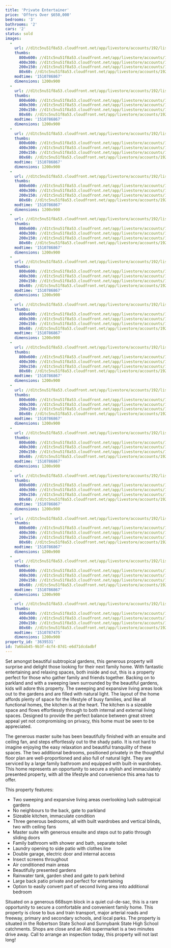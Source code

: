 ```yaml
---
title: 'Private Entertainer'
price: 'Offers Over $650,000'
bedrooms: '3'
bathrooms: '2'
cars: '2'
status: sold
images:
  -
    url: //d1tc5nu51f8a53.cloudfront.net/app/livestore/accounts/192/listings/1288254/images/Chotai-11-Front2-Day_9995105585_20171116085858.jpg
    thumbs:
      800x600: //d1tc5nu51f8a53.cloudfront.net/app/livestore/accounts/192/listings/1288254/images/Chotai-11-Front2-Day_9995105585_20171116085858_800x600.jpg
      400x300: //d1tc5nu51f8a53.cloudfront.net/app/livestore/accounts/192/listings/1288254/images/Chotai-11-Front2-Day_9995105585_20171116085858_400x300.jpg
      200x150: //d1tc5nu51f8a53.cloudfront.net/app/livestore/accounts/192/listings/1288254/images/Chotai-11-Front2-Day_9995105585_20171116085858_200x150.jpg
      80x60: //d1tc5nu51f8a53.cloudfront.net/app/livestore/accounts/192/listings/1288254/images/Chotai-11-Front2-Day_9995105585_20171116085858_80x60.jpg
    modtime: '1510786867'
    dimensions: 1200x900
  -
    url: //d1tc5nu51f8a53.cloudfront.net/app/livestore/accounts/192/listings/1288254/images/Chotai-11-Patio-Dayn_4395491492_20171116085859.jpg
    thumbs:
      800x600: //d1tc5nu51f8a53.cloudfront.net/app/livestore/accounts/192/listings/1288254/images/Chotai-11-Patio-Dayn_4395491492_20171116085859_800x600.jpg
      400x300: //d1tc5nu51f8a53.cloudfront.net/app/livestore/accounts/192/listings/1288254/images/Chotai-11-Patio-Dayn_4395491492_20171116085859_400x300.jpg
      200x150: //d1tc5nu51f8a53.cloudfront.net/app/livestore/accounts/192/listings/1288254/images/Chotai-11-Patio-Dayn_4395491492_20171116085859_200x150.jpg
      80x60: //d1tc5nu51f8a53.cloudfront.net/app/livestore/accounts/192/listings/1288254/images/Chotai-11-Patio-Dayn_4395491492_20171116085859_80x60.jpg
    modtime: '1510786867'
    dimensions: 1200x900
  -
    url: //d1tc5nu51f8a53.cloudfront.net/app/livestore/accounts/192/listings/1288254/images/Chotai-11-Dining-Day_2729585950_20171116085902.jpg
    thumbs:
      800x600: //d1tc5nu51f8a53.cloudfront.net/app/livestore/accounts/192/listings/1288254/images/Chotai-11-Dining-Day_2729585950_20171116085902_800x600.jpg
      400x300: //d1tc5nu51f8a53.cloudfront.net/app/livestore/accounts/192/listings/1288254/images/Chotai-11-Dining-Day_2729585950_20171116085902_400x300.jpg
      200x150: //d1tc5nu51f8a53.cloudfront.net/app/livestore/accounts/192/listings/1288254/images/Chotai-11-Dining-Day_2729585950_20171116085902_200x150.jpg
      80x60: //d1tc5nu51f8a53.cloudfront.net/app/livestore/accounts/192/listings/1288254/images/Chotai-11-Dining-Day_2729585950_20171116085902_80x60.jpg
    modtime: '1510786867'
    dimensions: 1200x900
  -
    url: //d1tc5nu51f8a53.cloudfront.net/app/livestore/accounts/192/listings/1288254/images/Chotai-11-Kitchen-Da_1672477610_20171116085906.jpg
    thumbs:
      800x600: //d1tc5nu51f8a53.cloudfront.net/app/livestore/accounts/192/listings/1288254/images/Chotai-11-Kitchen-Da_1672477610_20171116085906_800x600.jpg
      400x300: //d1tc5nu51f8a53.cloudfront.net/app/livestore/accounts/192/listings/1288254/images/Chotai-11-Kitchen-Da_1672477610_20171116085906_400x300.jpg
      200x150: //d1tc5nu51f8a53.cloudfront.net/app/livestore/accounts/192/listings/1288254/images/Chotai-11-Kitchen-Da_1672477610_20171116085906_200x150.jpg
      80x60: //d1tc5nu51f8a53.cloudfront.net/app/livestore/accounts/192/listings/1288254/images/Chotai-11-Kitchen-Da_1672477610_20171116085906_80x60.jpg
    modtime: '1510786867'
    dimensions: 1200x900
  -
    url: //d1tc5nu51f8a53.cloudfront.net/app/livestore/accounts/192/listings/1288254/images/Chotai-11-Kitchen2-D_4488847121_20171116085905.jpg
    thumbs:
      800x600: //d1tc5nu51f8a53.cloudfront.net/app/livestore/accounts/192/listings/1288254/images/Chotai-11-Kitchen2-D_4488847121_20171116085905_800x600.jpg
      400x300: //d1tc5nu51f8a53.cloudfront.net/app/livestore/accounts/192/listings/1288254/images/Chotai-11-Kitchen2-D_4488847121_20171116085905_400x300.jpg
      200x150: //d1tc5nu51f8a53.cloudfront.net/app/livestore/accounts/192/listings/1288254/images/Chotai-11-Kitchen2-D_4488847121_20171116085905_200x150.jpg
      80x60: //d1tc5nu51f8a53.cloudfront.net/app/livestore/accounts/192/listings/1288254/images/Chotai-11-Kitchen2-D_4488847121_20171116085905_80x60.jpg
    modtime: '1510786867'
    dimensions: 1200x900
  -
    url: //d1tc5nu51f8a53.cloudfront.net/app/livestore/accounts/192/listings/1288254/images/Chotai-11-Living-Day_7780635494_20171116085904.jpg
    thumbs:
      800x600: //d1tc5nu51f8a53.cloudfront.net/app/livestore/accounts/192/listings/1288254/images/Chotai-11-Living-Day_7780635494_20171116085904_800x600.jpg
      400x300: //d1tc5nu51f8a53.cloudfront.net/app/livestore/accounts/192/listings/1288254/images/Chotai-11-Living-Day_7780635494_20171116085904_400x300.jpg
      200x150: //d1tc5nu51f8a53.cloudfront.net/app/livestore/accounts/192/listings/1288254/images/Chotai-11-Living-Day_7780635494_20171116085904_200x150.jpg
      80x60: //d1tc5nu51f8a53.cloudfront.net/app/livestore/accounts/192/listings/1288254/images/Chotai-11-Living-Day_7780635494_20171116085904_80x60.jpg
    modtime: '1510786867'
    dimensions: 1200x900
  -
    url: //d1tc5nu51f8a53.cloudfront.net/app/livestore/accounts/192/listings/1288254/images/Chotai-11-Bed1-Dayne_6663660995_20171116085950.jpg
    thumbs:
      800x600: //d1tc5nu51f8a53.cloudfront.net/app/livestore/accounts/192/listings/1288254/images/Chotai-11-Bed1-Dayne_6663660995_20171116085950_800x600.jpg
      400x300: //d1tc5nu51f8a53.cloudfront.net/app/livestore/accounts/192/listings/1288254/images/Chotai-11-Bed1-Dayne_6663660995_20171116085950_400x300.jpg
      200x150: //d1tc5nu51f8a53.cloudfront.net/app/livestore/accounts/192/listings/1288254/images/Chotai-11-Bed1-Dayne_6663660995_20171116085950_200x150.jpg
      80x60: //d1tc5nu51f8a53.cloudfront.net/app/livestore/accounts/192/listings/1288254/images/Chotai-11-Bed1-Dayne_6663660995_20171116085950_80x60.jpg
    modtime: '1510786867'
    dimensions: 1200x900
  -
    url: //d1tc5nu51f8a53.cloudfront.net/app/livestore/accounts/192/listings/1288254/images/Chotai-11-Bath-Dayne_7771296289_20171116085932.jpg
    thumbs:
      800x600: //d1tc5nu51f8a53.cloudfront.net/app/livestore/accounts/192/listings/1288254/images/Chotai-11-Bath-Dayne_7771296289_20171116085932_800x600.jpg
      400x300: //d1tc5nu51f8a53.cloudfront.net/app/livestore/accounts/192/listings/1288254/images/Chotai-11-Bath-Dayne_7771296289_20171116085932_400x300.jpg
      200x150: //d1tc5nu51f8a53.cloudfront.net/app/livestore/accounts/192/listings/1288254/images/Chotai-11-Bath-Dayne_7771296289_20171116085932_200x150.jpg
      80x60: //d1tc5nu51f8a53.cloudfront.net/app/livestore/accounts/192/listings/1288254/images/Chotai-11-Bath-Dayne_7771296289_20171116085932_80x60.jpg
    modtime: '1510786867'
    dimensions: 1200x900
  -
    url: //d1tc5nu51f8a53.cloudfront.net/app/livestore/accounts/192/listings/1288254/images/Chotai-11-Bed3-Dayne_5985393770_20171116085910.jpg
    thumbs:
      800x600: //d1tc5nu51f8a53.cloudfront.net/app/livestore/accounts/192/listings/1288254/images/Chotai-11-Bed3-Dayne_5985393770_20171116085910_800x600.jpg
      400x300: //d1tc5nu51f8a53.cloudfront.net/app/livestore/accounts/192/listings/1288254/images/Chotai-11-Bed3-Dayne_5985393770_20171116085910_400x300.jpg
      200x150: //d1tc5nu51f8a53.cloudfront.net/app/livestore/accounts/192/listings/1288254/images/Chotai-11-Bed3-Dayne_5985393770_20171116085910_200x150.jpg
      80x60: //d1tc5nu51f8a53.cloudfront.net/app/livestore/accounts/192/listings/1288254/images/Chotai-11-Bed3-Dayne_5985393770_20171116085910_80x60.jpg
    modtime: '1510786867'
    dimensions: 1200x900
  -
    url: //d1tc5nu51f8a53.cloudfront.net/app/livestore/accounts/192/listings/1288254/images/Chotai-11-Bed2-Dayne_488547545_20171116085913.jpg
    thumbs:
      800x600: //d1tc5nu51f8a53.cloudfront.net/app/livestore/accounts/192/listings/1288254/images/Chotai-11-Bed2-Dayne_488547545_20171116085913_800x600.jpg
      400x300: //d1tc5nu51f8a53.cloudfront.net/app/livestore/accounts/192/listings/1288254/images/Chotai-11-Bed2-Dayne_488547545_20171116085913_400x300.jpg
      200x150: //d1tc5nu51f8a53.cloudfront.net/app/livestore/accounts/192/listings/1288254/images/Chotai-11-Bed2-Dayne_488547545_20171116085913_200x150.jpg
      80x60: //d1tc5nu51f8a53.cloudfront.net/app/livestore/accounts/192/listings/1288254/images/Chotai-11-Bed2-Dayne_488547545_20171116085913_80x60.jpg
    modtime: '1510786867'
    dimensions: 1200x900
  -
    url: //d1tc5nu51f8a53.cloudfront.net/app/livestore/accounts/192/listings/1288254/images/Chotai-11-Bath2-Dayn_8201410009_20171116085931.jpg
    thumbs:
      800x600: //d1tc5nu51f8a53.cloudfront.net/app/livestore/accounts/192/listings/1288254/images/Chotai-11-Bath2-Dayn_8201410009_20171116085931_800x600.jpg
      400x300: //d1tc5nu51f8a53.cloudfront.net/app/livestore/accounts/192/listings/1288254/images/Chotai-11-Bath2-Dayn_8201410009_20171116085931_400x300.jpg
      200x150: //d1tc5nu51f8a53.cloudfront.net/app/livestore/accounts/192/listings/1288254/images/Chotai-11-Bath2-Dayn_8201410009_20171116085931_200x150.jpg
      80x60: //d1tc5nu51f8a53.cloudfront.net/app/livestore/accounts/192/listings/1288254/images/Chotai-11-Bath2-Dayn_8201410009_20171116085931_80x60.jpg
    modtime: '1510786867'
    dimensions: 1200x900
  -
    url: //d1tc5nu51f8a53.cloudfront.net/app/livestore/accounts/192/listings/1288254/images/Chotai-11-Laundry-Da_5260525813_20171116085923.jpg
    thumbs:
      800x600: //d1tc5nu51f8a53.cloudfront.net/app/livestore/accounts/192/listings/1288254/images/Chotai-11-Laundry-Da_5260525813_20171116085923_800x600.jpg
      400x300: //d1tc5nu51f8a53.cloudfront.net/app/livestore/accounts/192/listings/1288254/images/Chotai-11-Laundry-Da_5260525813_20171116085923_400x300.jpg
      200x150: //d1tc5nu51f8a53.cloudfront.net/app/livestore/accounts/192/listings/1288254/images/Chotai-11-Laundry-Da_5260525813_20171116085923_200x150.jpg
      80x60: //d1tc5nu51f8a53.cloudfront.net/app/livestore/accounts/192/listings/1288254/images/Chotai-11-Laundry-Da_5260525813_20171116085923_80x60.jpg
    modtime: '1510786867'
    dimensions: 1200x900
  -
    url: //d1tc5nu51f8a53.cloudfront.net/app/livestore/accounts/192/listings/1288254/images/Chotai-11-Front-Dayn_6502857351_20171116085948.jpg
    thumbs:
      800x600: //d1tc5nu51f8a53.cloudfront.net/app/livestore/accounts/192/listings/1288254/images/Chotai-11-Front-Dayn_6502857351_20171116085948_800x600.jpg
      400x300: //d1tc5nu51f8a53.cloudfront.net/app/livestore/accounts/192/listings/1288254/images/Chotai-11-Front-Dayn_6502857351_20171116085948_400x300.jpg
      200x150: //d1tc5nu51f8a53.cloudfront.net/app/livestore/accounts/192/listings/1288254/images/Chotai-11-Front-Dayn_6502857351_20171116085948_200x150.jpg
      80x60: //d1tc5nu51f8a53.cloudfront.net/app/livestore/accounts/192/listings/1288254/images/Chotai-11-Front-Dayn_6502857351_20171116085948_80x60.jpg
    modtime: '1510786867'
    dimensions: 1200x900
  -
    url: //d1tc5nu51f8a53.cloudfront.net/app/livestore/accounts/192/listings/1288254/images/Chotai-11-Block-Dayn_3544526691_20171116091048.jpg
    thumbs:
      800x600: //d1tc5nu51f8a53.cloudfront.net/app/livestore/accounts/192/listings/1288254/images/Chotai-11-Block-Dayn_3544526691_20171116091048_800x600.jpg
      400x300: //d1tc5nu51f8a53.cloudfront.net/app/livestore/accounts/192/listings/1288254/images/Chotai-11-Block-Dayn_3544526691_20171116091048_400x300.jpg
      200x150: //d1tc5nu51f8a53.cloudfront.net/app/livestore/accounts/192/listings/1288254/images/Chotai-11-Block-Dayn_3544526691_20171116091048_200x150.jpg
      80x60: //d1tc5nu51f8a53.cloudfront.net/app/livestore/accounts/192/listings/1288254/images/Chotai-11-Block-Dayn_3544526691_20171116091048_80x60.jpg
    modtime: '1510787475'
    dimensions: 1200x900
property_id: '3639531'
id: 7a6bab45-9b3f-4cf4-87d1-e6d71dcdadbf
---
```

Set amongst beautiful subtropical gardens, this generous property will surprise and delight those looking for their next family home. With fantastic entertaining and relaxing spaces, both inside and out, this is a property perfect for those who gather family and friends together. Backing on to parkland and with a sweeping lawn surrounded by the beautiful gardens, kids will adore this property. The sweeping and expansive living areas look out to the gardens and are filled with natural light. The layout of the home affords plenty of space for the lifestyle of busy families, and like all functional homes, the kitchen is at the heart. The kitchen is a sizeable space and flows effortlessly through to both internal and external living spaces. Designed to provide the perfect balance between great street appeal yet not compromising on privacy, this home must be seen to be appreciated.

The generous master suite has been beautifully finished with an ensuite and ceiling fan, and steps effortlessly out to the shady patio. It is not hard to imagine enjoying the easy relaxation and beautiful tranquility of these spaces. The two additional bedrooms, positioned privately in the thoughtful floor plan are well-proportioned and also full of natural light. They are serviced by a large family bathroom and equipped with built-in wardrobes. This home represents an opportunity to secure a stylish and immaculately presented property, with all the lifestyle and convenience this area has to offer.

This property features:
 
*  Two sweeping and expansive living areas overlooking lush subtropical gardens
*  No neighbours to the back, gate to parkland
*  Sizeable kitchen, immaculate condition 
*  Three generous bedrooms, all with built wardrobes and vertical blinds, two with ceiling fans
*  Master suite with generous ensuite and steps out to patio through sliding doors 
*  Family bathroom with shower and bath, separate toilet 
*  Laundry opening to side patio with clothes line 
*  Double garage, electric door and internal access
*  Insect screens throughout 
*  Air conditioned main areas 
*  Beautifully presented gardens 
*  Rainwater tank, garden shed and gate to park behind
*  Large back patio private and perfect for entertaining 
*  Option to easily convert part of second living area into additional bedroom
 
Situated on a generous 668sqm block in a quiet cul-de-sac, this is a rare opportunity to secure a comfortable and convenient family home. This property is close to bus and train transport, major arterial roads and freeway, primary and secondary schools, and local parks. The property is situated in the Robertson State School and Sunnybank State High School catchments. Shops are close and an Aldi supermarket is a two minutes drive away. Call to arrange an inspection today, this property will not last long!